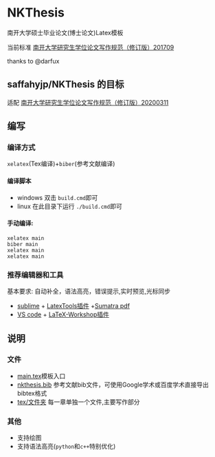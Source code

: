 # NKThesis
南开大学硕士毕业论文(博士论文)Latex模板

当前标准 [南开大学研究生学位论文写作规范（修订版）201709](http://graduate.nankai.edu.cn/2017/0222/c3325a56863/page.htm)

thanks to @darfux

## saffahyjp/NKThesis 的目标

适配 [南开大学研究生学位论文写作规范（修订版）20200311](https://graduate.nankai.edu.cn/2017/0222/c3325a56863/page.htm)

## 编写

### 编译方式
`xelatex`(Tex编译)+`biber`(参考文献编译)

#### 编译脚本

* windows 双击 `build.cmd`即可
* linux 在此目录下运行 `./build.cmd`即可

#### 手动编译:

```
xelatex main
biber main
xelatex main
xelatex main
```

### 推荐编辑器和工具

基本要求: 自动补全，语法高亮，错误提示,实时预览,光标同步


* [sublime](https://www.sublimetext.com/) + [LatexTools插件](https://github.com/SublimeText/LaTeXTools) +[Sumatra pdf](https://www.sumatrapdfreader.org/download-free-pdf-viewer.html)
* [VS code](https://code.visualstudio.com/) + [LaTeX-Workshop插件](https://github.com/James-Yu/LaTeX-Workshop)


## 说明

### 文件
* [main.tex](main.tex)模板入口
* [nkthesis.bib](nkthesis.bib) 参考文献bib文件，可使用Google学术或百度学术直接导出bibtex格式
* [tex/文件夹](tex/) 每一章单独一个文件,主要写作部分

### 其他

* 支持绘图
* 支持语法高亮(`python`和`c++`特别优化)
